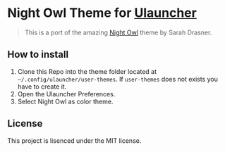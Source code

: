 # Night Owl Theme for [Ulauncher](https://ulauncher.io/)

> This is a port of the amazing [Night Owl](https://github.com/sdras/night-owl-vscode-theme) theme by Sarah Drasner.

## How to install

1. Clone this Repo into the theme folder located at `~/.config/ulauncher/user-themes`. If `user-themes` does not exists you have to create it.
2. Open the Ulauncher Preferences.
3. Select Night Owl as color theme.

## License

This project is lisenced under the MIT license.
